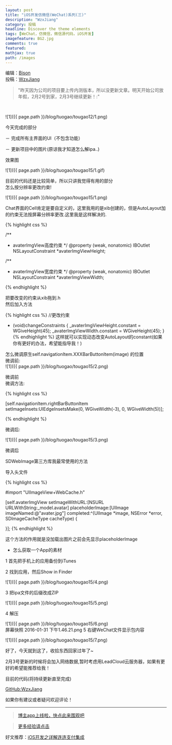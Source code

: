```yaml
---
layout: post
title: "iOS开发仿微信(WeChat)系列(三)"
description: "WzxJiang"
category: 投稿
headline: Discover the theme elements
tags: [WeChat，仿微信，微信源代码，iOS开发]
imagefeature: BG2.jpg
comments: true
featured: 
mathjax: true
path: /images
---
```

编辑：[Bison](http://allluckly.cn/)<br>
投稿：[WzxJiang](http://www.jianshu.com/users/389c20d5a244/latest_articles)<br>

>&quot;昨天因为公司的项目要上传内测版本，所以没更新文章。明天开始公司放年假，2月2号到家，2月3号继续更新！:&quot;

<br>

![1]({{ page.path }}/blog/tuogao/tougao12/1.png)<br>

今天完成的部分<br>

－ 完成所有主界面的UI（不包含功能）<br>

－ 更新项目中的图片(原谅我才知道怎么解ipa..)<br>

效果图<br>


![1]({{ page.path }}/blog/tuogao/tougao15/1.gif)<br>


目前的代码还是比较简单，所以只讲我觉得有用的部分<br>
怎么按分辨率更改约束!<br>

![1]({{ page.path }}/blog/tuogao/tougao15/1.png)<br>

Chat界面的Cell肯定是要自定义的，这里我用的是xib创建的，但是AutoLayout加的约束无法按屏幕分辨率更改.这里我是这样解决的.<br>


{% highlight css %}

/**
*  avaterImgView高度约束
*/
@property (weak, nonatomic) IBOutlet NSLayoutConstraint *avaterImgViewHeight;

/**
*  avaterImgView宽度约束
*/
@property (weak, nonatomic) IBOutlet NSLayoutConstraint *avaterImgViewWidth;

{% endhighlight %}

把要改变的约束从xib拖到.h<br>
然后加入方法<br>

{% highlight css %}
//更改约束
- (void)changeConstraints
{
    _avaterImgViewHeight.constant = WGiveHeight(45);
    _avaterImgViewWidth.constant = WGiveHeight(45);
}
{% endhighlight %}
这样就可以实现动态改变AutoLayout的constant(如果你有更好的办法，希望能指导我！)<br>

怎么微调原生self.navigationItem.XXXBarButtonItem(image) 的位置<br>
微调前:<br>
![1]({{ page.path }}/blog/tuogao/tougao15/2.png)<br>

微调前<br>
微调方法:<br>

{% highlight css %}

[self.navigationItem.rightBarButtonItem setImageInsets:UIEdgeInsetsMake(0, WGiveWidth(-3), 0, WGiveWidth(5))];

{% endhighlight %}


微调后:<br>

![1]({{ page.path }}/blog/tuogao/tougao15/3.png)<br>

微调后<br>

SDWebImage第三方库我最常使用的方法<br>

导入头文件<br>

{% highlight css %}

#import "UIImageView+WebCache.h"

[self.avaterImgView setImageWithURL:[NSURL URLWithString:_model.avatar] placeholderImage:[UIImage imageNamed:@"avater.jpg"] completed:^(UIImage *image, NSError *error, SDImageCacheType cacheType) {

}];
{% endhighlight %}

这个方法的作用就是没加载出图片之前会先显示placeholderImage<br>

- 怎么获取一个App的素材<br>

1 首先把手机上的应用备份到iTunes<br>

2 找到应用，然后Show in Finder<br>

![1]({{ page.path }}/blog/tuogao/tougao15/4.png)<br>


3 把ipa文件的后缀改成ZIP

![1]({{ page.path }}/blog/tuogao/tougao15/5.png)<br>


4 解压

![1]({{ page.path }}/blog/tuogao/tougao15/6.png)<br>
屏幕快照 2016-01-31 下午1.46.21.png
5 右键WeChat文件显示包内容

![1]({{ page.path }}/blog/tuogao/tougao15/7.png)<br>

好了，今天就到这了，收拾东西回家过年了~

2月3号更新的时候将会加入网络数据,暂时考虑用LeadCloud云服务器，如果有更好的希望能推荐给我！

目前的代码(将持续更新直至完成)

[GitHub:WzxJiang](https://github.com/Wzxhaha/WWeChat)<br>

如果你有建议或者疑问欢迎评论！<br>


----------------------------------------------------------

> [博主app上线啦，快点此来围观吧](https://itunes.apple.com/us/app/it-blog-zi-xueios-kai-fa-jin/id1067787090?l=zh&ls=1&mt=8)<br>

> [更多经验请点击](http://allluckly.cn/)<br>

好文推荐：[iOS开发之详解连连支付集成](http://allluckly.cn/ios支付/lianlianzhifu/)<br>







